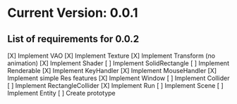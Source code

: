 # Current Version: 0.0.1

## List of requirements for 0.0.2

[X] Implement VAO
[X] Implement Texture
[X] Implement Transform (no animation)
[X] Implement Shader
[ ] Implement SolidRectangle
[ ] Implement Renderable
[X] Implement KeyHandler
[X] Implement MouseHandler
[X] Implement simple Res features
[X] Implement Window
[ ] Implement Collider
[ ] Implement RectangleCollider
[X] Implement Run
[ ] Implement Scene
[ ] Implement Entity
[ ] Create prototype